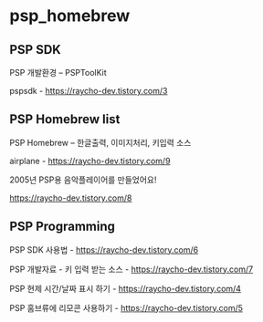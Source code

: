# psp_homebrew

## PSP SDK

PSP 개발환경 – PSPToolKit

pspsdk - https://raycho-dev.tistory.com/3

## PSP Homebrew list

PSP Homebrew – 한글출력, 이미지처리, 키입력 소스

airplane - https://raycho-dev.tistory.com/9

2005년 PSP용 음악플레이어를 만들었어요!

https://raycho-dev.tistory.com/8

## PSP Programming

PSP SDK 사용법  - https://raycho-dev.tistory.com/6

PSP 개발자료 - 키 입력 받는 소스 - https://raycho-dev.tistory.com/7

PSP 현제 시간/날짜 표시 하기 - https://raycho-dev.tistory.com/4

PSP 홈브류에 리모콘 사용하기 - https://raycho-dev.tistory.com/5
